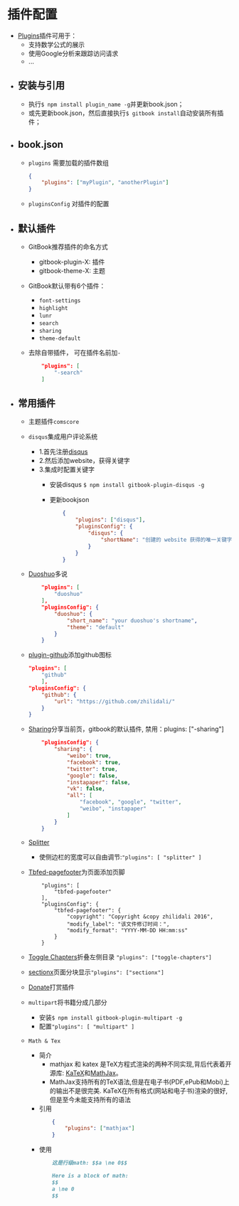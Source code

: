# 插件配置


* [Plugins](https://plugins.gitbook.com/)插件可用于：
	* 支持数学公式的展示
	* 使用Google分析来跟踪访问请求
	* ...

+ ## 安装与引用
	* 执行`$ npm install plugin_name -g`并更新book.json；
	* 或先更新book.json，然后直接执行`$ gitbook install`自动安装所有插件；

+ ## book.json
	* `plugins` 需要加载的插件数组
		```json
		{
			"plugins": ["myPlugin", "anotherPlugin"]
		}
		```
	* `pluginsConfig` 对插件的配置

+ ## 默认插件

	* GitBook推荐插件的命名方式
		* gitbook-plugin-X: 插件
	    * gitbook-theme-X: 主题
	* GitBook默认带有6个插件：
		*	`font-settings`
		*	`highlight`
		*	`lunr`
		*	`search`
		*	`sharing`
		*	`theme-default`
	* 去除自带插件， 可在插件名前加`-`

		```json
			"plugins": [
				"-search"
			]
		```

+ ## 常用插件
	* 主题插件`comscore`
	* `disqus`集成用户评论系统
		* 1.首先注册[disqus](https://disqus.com)
		* 2.然后添加website，获得关键字
		* 3.集成时配置关键字
			* 安装disqus `$ npm install gitbook-plugin-disqus -g`
			* 更新bookjson

				```json
					{
					    "plugins": ["disqus"],
					    "pluginsConfig": {
					        "disqus": {
					            "shortName": "创建的 website 获得的唯一关键字"
					        }
					    }
					}
				```

	* [Duoshuo](https://plugins.gitbook.com/plugin/duoshuo)多说

		```json
			"plugins": [
				"duoshuo"
			],
			"pluginsConfig": {
				"duoshuo": {
					"short_name": "your duoshuo's shortname",
					"theme": "default"
				}
			}
		```

	* [plugin-github](https://plugins.gitbook.com/plugin/github)添加github图标

		```json
		"plugins": [
			"github"
			],
		"pluginsConfig": {
			"github": {
				"url": "https://github.com/zhilidali/"
			}
		}
		```

	* [Sharing]()分享当前页，gitbook的默认插件, 禁用：plugins: ["-sharing"]

		```json
			"pluginsConfig": {
				"sharing": {
					"weibo": true,
					"facebook": true,
					"twitter": true,
					"google": false,
					"instapaper": false,
					"vk": false,
					"all": [
						"facebook", "google", "twitter",
						"weibo", "instapaper"
					]
				}
			}
		```

	* [Splitter](https://plugins.gitbook.com/plugin/splitter)
		* 使侧边栏的宽度可以自由调节:`"plugins": [ "splitter" ]`

	* [Tbfed-pagefooter](https://plugins.gitbook.com/plugin/tbfed-pagefooter)为页面添加页脚

		```
			"plugins": [
				"tbfed-pagefooter"
			],
			"pluginsConfig": {
				"tbfed-pagefooter": {
					"copyright": "Copyright &copy zhilidali 2016",
					"modify_label": "该文件修订时间：",
					"modify_format": "YYYY-MM-DD HH:mm:ss"
				}
			}
		```

	* [Toggle Chapters](https://plugins.gitbook.com/plugin/toggle-chapters)折叠左侧目录 `"plugins": ["toggle-chapters"]`

	* [sectionx](https://plugins.gitbook.com/plugin/sectionx)页面分块显示`"plugins": ["sectionx"]`

	* [Donate](https://plugins.gitbook.com/plugin/donate)打赏插件

	* `multipart`将书籍分成几部分
		* 安装`$ npm install gitbook-plugin-multipart -g`
		* 配置`"plugins": [ "multipart" ]`
	* `Math & Tex`
		* 简介
			* mathjax 和 katex 是TeX方程式渲染的两种不同实现,背后代表着开源库: [KaTeX](https://github.com/Khan/KaTeX)和[MathJax](https://www.mathjax.org)。
			* MathJax支持所有的TeX语法,但是在电子书(PDF,ePub和Mobi)上的输出不是很完美. KaTeX在所有格式(网站和电子书)渲染的很好,但是至今未能支持所有的语法
		* 引用
			```json
				{
					"plugins": ["mathjax"]
				}
			```
		* 使用
			```md
				这是行级math: $$a \ne 0$$
			```
			```md
				Here is a block of math:
				$$
				a \ne 0
				$$
			```
